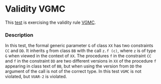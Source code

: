 # Validity VGMC

This [test](.) is exercising the validity rule [VGMC](../Readme.md).

### Description

In this test, the formal generic parameter `G` of class `XX` has two constraints `CC` and `DD`. It inherits `g` from class `BB` with the call `z.f (c)`, where `z` is of type `G` when viewed in the context of `XX`. The procedures `f` in the constraint `CC` and `f` in the constraint `DD` are two different versions in `XX` of the procedure `f` appearing in class text of `BB`, but when using the version from `DD` the argument of the call is not of the correct type. In this test `VGMC` is not violated, but `VUAR-2` is violated.

